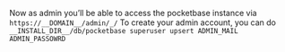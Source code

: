 Now as admin you’ll be able to access the pocketbase instance via `https://__DOMAIN__/admin/_/`
To create your admin account, you can do `__INSTALL_DIR__/db/pocketbase superuser upsert ADMIN_MAIL ADMIN_PASSOWRD`